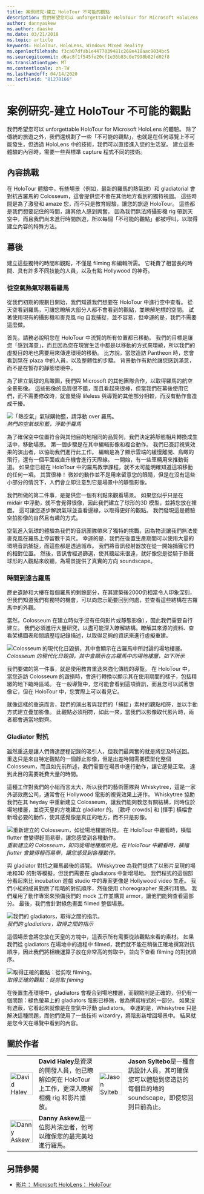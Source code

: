 ```yaml
---
title: 案例研究-建立 HoloTour 不可能的觀點
description: 我們希望您可以 unforgettable HoloTour for Microsoft HoloLens 的體驗。 除了傳統的旅遊停止之外，我們還規劃了一些「不可能的觀點」。
author: dannyaskew
ms.author: daaske
ms.date: 03/21/2018
ms.topic: article
keywords: HoloTour、HoloLens、Windows Mixed Reality
ms.openlocfilehash: f3ca07dfab1e4477039481c268e418aac9034bc5
ms.sourcegitcommit: d6ac8f1f545fe20cf1e36b83c0e7998b82fd02f8
ms.translationtype: MT
ms.contentlocale: zh-TW
ms.lasthandoff: 04/14/2020
ms.locfileid: "81278166"
---
```

# <a name="case-study---creating-impossible-perspectives-for-holotour"></a>案例研究-建立 HoloTour 不可能的觀點

我們希望您可以 unforgettable HoloTour for Microsoft HoloLens 的體驗。 除了傳統的旅遊之外，我們還規劃了一些「不可能的觀點」，也就是在任何導覽上不可能發生，但透過 HoloLens 中的技術，我們可以直接進入您的生活室。 建立這些體驗的內容時，需要一些與標準 capture 程式不同的技術。

## <a name="the-content-challenge"></a>內容挑戰

在 HoloTour 體驗中，有些場景（例如，最新的羅馬的熱氣球）和 gladiatorial 會對抗古羅馬的 Colosseum，這會提供您不會在其他地方看到的獨特視圖。 這些時間是為了激發和 amaze 您，而不只是教育經驗，讓您的旅遊 HoloTour。 這些都是我們想要記住的時間，讓其他人感到興奮。 因為我們無法將攝影機 rig 帶到天空中，而且我們尚未進行時間旅遊，所以每個「不可能的觀點」都被呼叫，以取得建立內容的特殊方法。

## <a name="behind-the-scenes"></a>幕後

建立這些獨特的時間和觀點，不僅是 filming 和編輯所需。 它耗費了相當長的時間、具有許多不同技能的人員，以及有點 Hollywood 的神奇。

### <a name="viewing-rome-from-a-hot-air-balloon"></a>從空氣熱氣球觀看羅馬

從我們初期的規劃日開始，我們知道我們想要在 HoloTour 中進行空中查看。 從天空看到羅馬，可讓您瞭解大部分人都不會看到的觀點，並瞭解地標的空間。 試著使用現有的攝影機和麥克風 rig 自我捕捉，並不容易，但幸運的是，我們不需要這麼做。

首先，請務必說明您在 HoloTour 中流覽的所有位置都已移動。 我們的目標是讓您「感到滿意」，而且因為您在現實生活中都是以移動的方式來環繞，所以我們的虛擬目的地也需要用來傳達環境的移動。 比方說，當您造訪 Pantheon 時，您會看到晃在 plaza 中的人員，以及整體性的步驟。 背景動作有助於讓您感到滿意，而不是在暫存的靜態環境中。

為了建立氣球的鳥瞰圖，我們與 Microsoft 的其他團隊合作，以取得羅馬的航空全景影像。 這些影像的品質很不錯，而且看起來很棒，但當我們在幕後使用它們，而不需要修改時，就會覺得 lifeless 與導覽的其他部分相較，而沒有動作會造成干擾。 


![「熱空氣」氣球購物籃，請浮動 over 羅馬。](images/hotairballoon1-300px.png)<br>
*熱門的空氣球形籃，浮動于羅馬*

為了確保空中位置符合與其他目的地相同的品質列，我們決定將靜態相片轉換成生活中，移動場景。 第一個步驟是在其中編輯影像和複合動作。 我們已簽訂視覺效果的演出者，以協助我們進行此工作。 編輯是為了顯示雲端的緩慢離開、鳥瞰的飛行，還有一個平面或直升機會進行天際線。 一開始，有一些車輛用來推動街道。 如果您已經在 HoloTour 中的羅馬教學課程，就不太可能明確知道這項移動的任何一項。 其實很棒！ 微妙的動作並不是用來留意您的眼睛，但是在沒有這些小部分的情況下，人們會立即注意到它是場景中的靜態影像。

我們所做的第二件事，是提供您一個有利點來觀看場景。 如果您似乎只是在 midair 中浮動，就不會覺得很像，因此我們建立了球形的3D 模型，並將您放在裡面。 這可讓您逐步解說氣球並查看邊緣，以取得更好的觀點。 我們發現這是體驗空拍影像的自然且有趣的方式。

空氣進入氣球的體驗為我們的音訊團隊帶來了獨特的挑戰，因為物流讓我們無法使麥克風在羅馬上停留數千英尺。 幸運的是，我們在後置生產期間可以使用大量的環境音訊捕捉，而這些都是透過城市。 我們將音訊發射器放在從一開始捕獲它們的相對位置。 然後，音訊會經過篩選，使其聽起來很遠，就好像您是從騎于熱聲球形的人觀點來收聽，為場景提供了真實的方向 soundscape。

### <a name="time-traveling-to-ancient-rome"></a>時間到達古羅馬

歷史遺跡和大樓在每個羅馬的剩餘部分，在其建築後2000仍相當令人印象深刻，但我們知道我們有獨特的機會，可以向您示範要回到何處，並查看這些結構在古羅馬中的外觀。

當然，Colosseum 在建立時似乎沒有任何影片或靜態影像），因此我們需要自行建立。 我們必須進行大量研究，以盡可能深入瞭解結構。瞭解其來源的資料、查看架構圖表和閱讀歷程記錄描述，以取得足夠的資訊來進行虛擬重建。 

![Colosseum 的現代化日毀損，其中會顯示在古羅馬中所討論的場地樓層。](images/rome-colosseum-overlay-500px.png)<br>
*Colosseum 的現代化日毀損，其中會顯示在古羅馬中的場地樓層，如下所示*

我們要做的第一件事，就是使用教育重迭來強化傳統的導覽。 在 HoloTour 中，當您造訪 Colosseum 的毀損時，會進行轉換以顯示其在使用期間的樣子，包括精緻的地下臨時區域。 在一般導覽中，您可能會看到這項資訊，而且您可以試著想像它，但在 HoloTour 中，您實際上可以看見它。

就像這樣的重迭而言，我們的演出者與我們的「捕捉」素材的觀點相符，並以手動方式建立疊加影像。 此觀點必須相符，如此一來，當我們以影像取代影片時，兩者都會適當地對齊。

### <a name="staging-the-gladiator-fight"></a>Gladiator 對抗

雖然重迭是讓人們傳達歷程記錄的吸引人，但我們最興奮的就是將您及時送回。 重迭只是來自特定觀點的一個靜止影像，但是出差時間需要模型化整個 Colosseum，而且如先前所述，我們需要在場景中進行動作，讓它感覺正常。 達到此目的需要耗費大量的時間。

這種工作對我們的小組而言太大，所以我們的藝術團隊與 Whiskytree，這是一家外部效應公司，通常會在 Hollywood 電影的視覺效果上運作。 Whiskytree 協助我們在其 heyday 中重新建立 Colosseum，讓我們能夠教您有關結構，同時位於場地樓層，並從天皇的方塊建立 gladiator 的。 [歡呼 crowds] 和 [揮手] 橫幅會新增必要的動作，使其感覺像是真正的地方，而不只是影像。

![重新建立的 Colosseum，如從場地樓層所見。 在 HoloTour 中觀看時，橫幅 flutter 會變得輕而易舉，讓您感受到各種動作。](images/recreated-colosseum-holotour-500px.png)<br>
*重新建立的 Colosseum，如同從場地樓層所見。在 HoloTour 中觀看時，橫幅 flutter 會變得輕而易舉，讓您感受到各種動作。*

與 gladiator 對抗之羅馬最後的導覽。 Whiskytree 為我們提供了以影片呈現的場地和3D 的對等模擬，但我們需要在 gladiators 中新增場地。 我們程式的這個部分看起來比 incubation 遊戲 studio 中的專案更像是 Hollywood video 生產。 我們小組的成員對應了粗略的對抗順序，然後使用 choreographer 來進行精簡。 我們雇用了動作專案來預備我們的 mock 工作並購買 armor，讓他們能夠查看這部分。 最後，我們會針對綠色畫面 filmed 整個場景。

![我們的 gladiators，取得之間的指示。](images/green-screen-gladiators-holotour-500px.jpg)<br>
*我們的 gladiatiors，取得之間的指示*

這個場景會將您放在天皇的方塊中，這表示所有需要從該觀點來看的素材。 如果我們從 gladiators 在場地中的過程中 filmed，我們就不能在稍後正確地撰寫對抗順序，因此我們將相機運算子放在非常高的剪取中，並向下查看 filming 的對抗順序。

![取得正確的觀點：從剪取 filming。](images/scissor-lift-holotour-500px.jpg)<br>
*取得正確的觀點：從剪取 filming*

在後置生產環境中，gladiators 會複合到場地樓層，而觀點則是正確的，但仍有一個問題：綠色螢幕上的 gladiators 陰影已移除，做為撰寫程式的一部分。 如果沒有遮蔽，它看起來就像是在空氣中浮動 gladiators。 幸運的是，Whiskytree 只是解決這種問題，而他們使用了一些技術 wizardry，將陰影新增回場景中。 結果就是您今天在導覽中看到的內容。

## <a name="about-the-authors"></a>關於作者

<table style="border:0">
<tr>
<td style="border:0" width="60px"> <img alt="David Haley" width="60" height="60" src="images/haley.png" /></td>
<td style="border:0" width="408"> <b>David Haley</b>是資深的開發人員，他已瞭解如何在 HoloTour 上工作，更深入瞭解相機 rig 和影片播放。</td>

<td style="border:0" width="60px"> <img alt="Jason Syltebo" width="60" height="60" src="images/syltebo.png" /></td>
<td style="border:0" width="408"> <b>Jason Syltebo</b>是一種音訊設計人員，其可確保您可以體驗到您造訪的每個目的地的 soundscape，即使您回到目前為止。</td>
</tr>
<tr>
<td style="border:0" width="60px"> <img alt="Danny Askew" width="60" height="60" src="images/askew.png" /></td>
<td style="border:0" width="408"> <b>Danny Askew</b>是一位影片演出者，他可以確保您的最完美地進行羅馬。</td>

<td style="border:0" width="60px"></td>
<td style="border:0" width="408"></td>
</tr>
</table>


## <a name="see-also"></a>另請參閱
* [影片： Microsoft HoloLens： HoloTour](https://www.youtube.com/watch?v=pLd9WPlaMpY)
